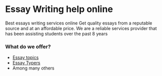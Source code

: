 # Essay Writing help online #

Best essays writing services online
Get quality essays from a reputable source and at an affordable price.
We are a reliable services provider that has been assisting students over the past 8 years
### What do we offer? ###

* [Essay topics](https://www.qessays.com/what-are-the-best-presentation-topics-for-college-students/)
* [Essay Typers](https://www.qessays.com)
* Among many others
